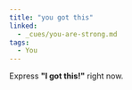 ```yaml
---
title: "you got this"
linked:
  - _cues/you-are-strong.md
tags:
  - You
---
```


Express **"I got this!"** right now.